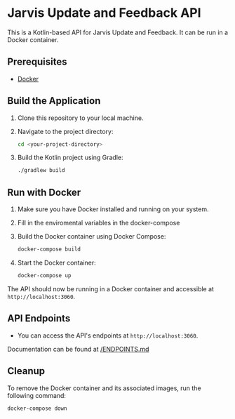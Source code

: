 # Jarvis Update and Feedback API

This is a Kotlin-based API for Jarvis Update and Feedback. It can be run in a Docker container.

## Prerequisites
- [Docker](https://www.docker.com/)

## Build the Application

1. Clone this repository to your local machine.

2. Navigate to the project directory:
   ```bash
   cd <your-project-directory>
   ```

3. Build the Kotlin project using Gradle:
   ```bash
   ./gradlew build
   ```

## Run with Docker

1. Make sure you have Docker installed and running on your system.

2. Fill in the enviromental variables in the docker-compose 

3. Build the Docker container using Docker Compose:
   ```bash
   docker-compose build
   ```

4. Start the Docker container:
   ```bash
   docker-compose up
   ```

The API should now be running in a Docker container and accessible at `http://localhost:3060`.

## API Endpoints

- You can access the API's endpoints at `http://localhost:3060`.

Documentation can be found at [/ENDPOINTS.md](/ENDPOINTS.md)

## Cleanup

To remove the Docker container and its associated images, run the following command:
```bash
docker-compose down
```